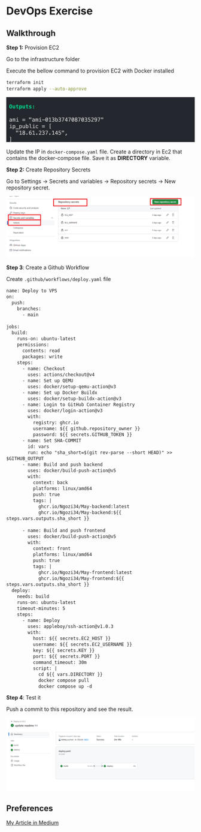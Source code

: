 # DevOps Exercise

## Walkthrough

**Step 1:** Provision EC2

Go to the infrastructure folder

Execute the bellow command to provision EC2 with Docker installed

```bash
terraform init
terraform apply --auto-approve
```

![output](./image/output.png)

Update the IP in `docker-compose.yaml` file. Create a directory in Ec2 that contains the docker-compose file. Save it as **DIRECTORY** variable.

**Step 2:** Create Repository Secrets

Go to Settings → Secrets and variables → Repository secrets → New repository secret.

![Image](./image/secrets.png)

**Step 3**: Create a Github Workflow

Create `.github/workflows/deploy.yaml` file

```docker
name: Deploy to VPS
on:
  push:
    branches:
      - main

jobs:
  build:
    runs-on: ubuntu-latest
    permissions:
      contents: read
      packages: write
    steps:
      - name: Checkout
        uses: actions/checkout@v4
      - name: Set up QEMU
        uses: docker/setup-qemu-action@v3
      - name: Set up Docker Buildx
        uses: docker/setup-buildx-action@v3
      - name: Login to GitHub Container Registry
        uses: docker/login-action@v3
        with:
          registry: ghcr.io
          username: ${{ github.repository_owner }}
          password: ${{ secrets.GITHUB_TOKEN }}
      - name: Set SHA-COMMIT
        id: vars
        run: echo "sha_short=$(git rev-parse --short HEAD)" >> $GITHUB_OUTPUT
      - name: Build and push backend
        uses: docker/build-push-action@v5
        with:
          context: back
          platforms: linux/amd64
          push: true
          tags: |
            ghcr.io/Ngozi34/May-backend:latest
            ghcr.io/Ngozi34/May-backend:${{ steps.vars.outputs.sha_short }}

      - name: Build and push frontend
        uses: docker/build-push-action@v5
        with:
          context: front
          platforms: linux/amd64
          push: true
          tags: |
            ghcr.io/Ngozi34/May-frontend:latest
            ghcr.io/Ngozi34/May-frontend:${{ steps.vars.outputs.sha_short }}
  deploy:
    needs: build
    runs-on: ubuntu-latest
    timeout-minutes: 5
    steps:
      - name: Deploy
        uses: appleboy/ssh-action@v1.0.3
        with:
          host: ${{ secrets.EC2_HOST }}
          username: ${{ secrets.EC2_USERNAME }}
          key: ${{ secrets.KEY }}
          port: ${{ secrets.PORT }}
          command_timeout: 30m
          script: |
            cd ${{ vars.DIRECTORY }}
            docker compose pull
            docker compose up -d
```

**Step 4**: Test it

Push a commit to this repository and see the result.

![Deployment](./image/deploy.png)

## Preferences

[My Article in Medium](https://medium.com/@tinhtq97/basic-cicd-with-github-action-a3aae8f233d1)
